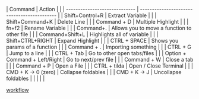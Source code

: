 | Command                       | Action                                      |     |
| ----------------------------- | ------------------------------------------- |
| Shift+Control+R               | Extract Variable                            |     |
| Shift+Command+K               | Delete Line                                 |     |
| Command + D                   | Multiple Highlight                          |     |
| fn+f2                         | Rename Variable                             |     |
| Command+.                     | Allows you to move a function to other file |     |
| Command+Shift+L               | Highlights all of variable                  |     |
| Shift+CTRL+RIGHT              | Expand Highlight                            |     |
| CTRL + SPACE                  | Shows you params of a function              |     |
| Command + .                   | Importing something                         |     |
| CTRL + G                      | Jump to a line                              |     |
| CTRL + Tab                    | Go to other open tabs/files                 |     |
| Option + Command + Left/Right | Go to next/prev file                        |     |
| Command + W                   | Close a tab                                 |     |
| Command + P                   | Open a File                                 |     |
| CTRL + tilda                  | Open / Close Terminal                       |     |
| CMD + K -> 0 (zero)           | Collapse foldables                          |     |
| CMD + K -> J                  | Uncollapse foldables                        |     |                            |                                             |     | 


[workflow](workflow)